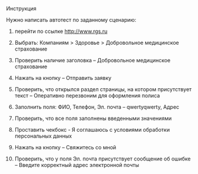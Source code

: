 Инструкция

Нужно написать автотест по заданному сценарию:

1. перейти по ссылке http://www.rgs.ru

2. Выбрать: Компаниям > Здоровье > Добровольное медицинское страхование

3. Проверить наличие заголовка – Добровольное медицинское страхование

4. Нажать на кнопку – Отправить заявку

5. Проверить, что открылся раздел страницы, на котором присутствует текст – Оперативно перезвоним
   для оформления полиса

6. Заполнить поля: ФИО, Телефон, Эл. почта – qwertyqwerty, Адрес

7. Проверить, что все поля заполнены введенными значениями

8. Проставить чекбокс - Я соглашаюсь с условиями обработки персональных данных

9. Нажать на кнопку – Свяжитесь со мной

10. Проверить, что у поля Эл. почта присутствует сообщение об ошибке – Введите корректный адрес электронной почты